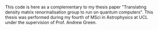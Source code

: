 This code is here as a complementary to my thesis paper "Translating density matrix renormalisation group to run on quantum computers". This thesis was performed during my fourth of MSci in Astrophysics at UCL under the supervision of Prof. Andrew Green.
